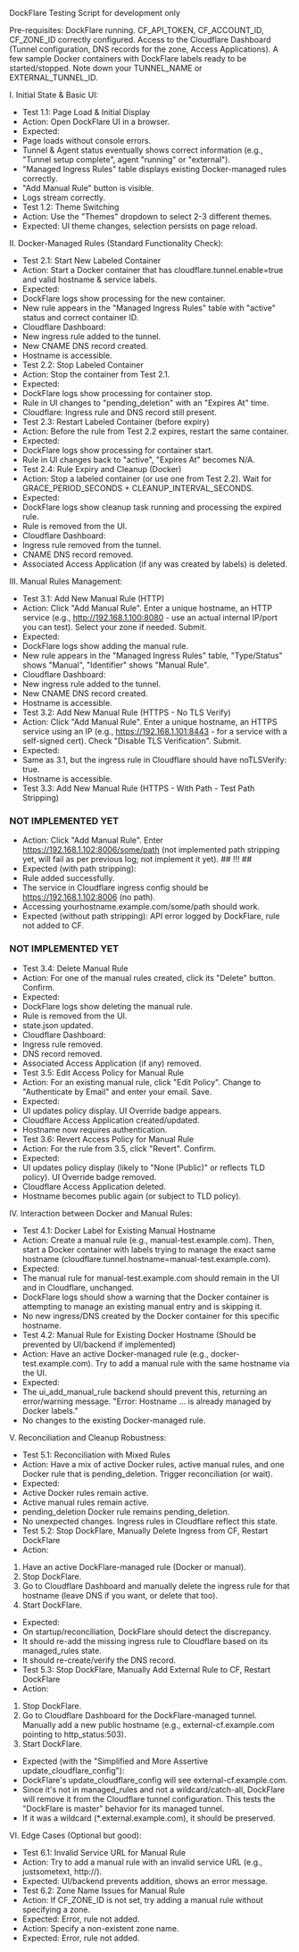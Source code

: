 DockFlare Testing Script for development only

Pre-requisites:
DockFlare running.
CF_API_TOKEN, CF_ACCOUNT_ID, CF_ZONE_ID correctly configured.
Access to the Cloudflare Dashboard (Tunnel configuration, DNS records for the zone, Access Applications).
A few sample Docker containers with DockFlare labels ready to be started/stopped.
Note down your TUNNEL_NAME or EXTERNAL_TUNNEL_ID.

I. Initial State & Basic UI:
* Test 1.1: Page Load & Initial Display
* Action: Open DockFlare UI in a browser.
* Expected:
* Page loads without console errors.
* Tunnel & Agent status eventually shows correct information (e.g., "Tunnel setup complete", agent "running" or "external").
* "Managed Ingress Rules" table displays existing Docker-managed rules correctly.
* "Add Manual Rule" button is visible.
* Logs stream correctly.
* Test 1.2: Theme Switching
* Action: Use the "Themes" dropdown to select 2-3 different themes.
* Expected: UI theme changes, selection persists on page reload.

II. Docker-Managed Rules (Standard Functionality Check):
* Test 2.1: Start New Labeled Container
* Action: Start a Docker container that has cloudflare.tunnel.enable=true and valid hostname & service labels.
* Expected:
* DockFlare logs show processing for the new container.
* New rule appears in the "Managed Ingress Rules" table with "active" status and correct container ID.
* Cloudflare Dashboard:
* New ingress rule added to the tunnel.
* New CNAME DNS record created.
* Hostname is accessible.
* Test 2.2: Stop Labeled Container
* Action: Stop the container from Test 2.1.
* Expected:
* DockFlare logs show processing for container stop.
* Rule in UI changes to "pending_deletion" with an "Expires At" time.
* Cloudflare: Ingress rule and DNS record still present.
* Test 2.3: Restart Labeled Container (before expiry)
* Action: Before the rule from Test 2.2 expires, restart the same container.
* Expected:
* DockFlare logs show processing for container start.
* Rule in UI changes back to "active", "Expires At" becomes N/A.
* Test 2.4: Rule Expiry and Cleanup (Docker)
* Action: Stop a labeled container (or use one from Test 2.2). Wait for GRACE_PERIOD_SECONDS + CLEANUP_INTERVAL_SECONDS.
* Expected:
* DockFlare logs show cleanup task running and processing the expired rule.
* Rule is removed from the UI.
* Cloudflare Dashboard:
* Ingress rule removed from the tunnel.
* CNAME DNS record removed.
* Associated Access Application (if any was created by labels) is deleted.

III. Manual Rules Management:
* Test 3.1: Add New Manual Rule (HTTP)
* Action: Click "Add Manual Rule". Enter a unique hostname, an HTTP service (e.g., http://192.168.1.100:8080 - use an actual internal IP/port you can test). Select your zone if needed. Submit.
* Expected:
* DockFlare logs show adding the manual rule.
* New rule appears in the "Managed Ingress Rules" table, "Type/Status" shows "Manual", "Identifier" shows "Manual Rule".
* Cloudflare Dashboard:
* New ingress rule added to the tunnel.
* New CNAME DNS record created.
* Hostname is accessible.
* Test 3.2: Add New Manual Rule (HTTPS - No TLS Verify)
* Action: Click "Add Manual Rule". Enter a unique hostname, an HTTPS service using an IP (e.g., https://192.168.1.101:8443 - for a service with a self-signed cert). Check "Disable TLS Verification". Submit.
* Expected:
* Same as 3.1, but the ingress rule in Cloudflare should have noTLSVerify: true.
* Hostname is accessible.
* Test 3.3: Add New Manual Rule (HTTPS - With Path - Test Path Stripping)
### NOT IMPLEMENTED YET
* Action: Click "Add Manual Rule". Enter https://192.168.1.102:8006/some/path (not implemented path stripping yet, will fail as per previous log; not implement it yet). ## !!! ##
* Expected (with path stripping):
* Rule added successfully.
* The service in Cloudflare ingress config should be https://192.168.1.102:8006 (no path).
* Accessing yourhostname.example.com/some/path should work.
* Expected (without path stripping): API error logged by DockFlare, rule not added to CF.
### NOT IMPLEMENTED YET
* Test 3.4: Delete Manual Rule
* Action: For one of the manual rules created, click its "Delete" button. Confirm.
* Expected:
* DockFlare logs show deleting the manual rule.
* Rule is removed from the UI.
* state.json updated.
* Cloudflare Dashboard:
* Ingress rule removed.
* DNS record removed.
* Associated Access Application (if any) removed.
* Test 3.5: Edit Access Policy for Manual Rule
* Action: For an existing manual rule, click "Edit Policy". Change to "Authenticate by Email" and enter your email. Save.
* Expected:
* UI updates policy display. UI Override badge appears.
* Cloudflare Access Application created/updated.
* Hostname now requires authentication.
* Test 3.6: Revert Access Policy for Manual Rule
* Action: For the rule from 3.5, click "Revert". Confirm.
* Expected:
* UI updates policy display (likely to "None (Public)" or reflects TLD policy). UI Override badge removed.
* Cloudflare Access Application deleted.
* Hostname becomes public again (or subject to TLD policy).

IV. Interaction between Docker and Manual Rules:
* Test 4.1: Docker Label for Existing Manual Hostname
* Action: Create a manual rule (e.g., manual-test.example.com). Then, start a Docker container with labels trying to manage the exact same hostname (cloudflare.tunnel.hostname=manual-test.example.com).
* Expected:
* The manual rule for manual-test.example.com should remain in the UI and in Cloudflare, unchanged.
* DockFlare logs should show a warning that the Docker container is attempting to manage an existing manual entry and is skipping it.
* No new ingress/DNS created by the Docker container for this specific hostname.
* Test 4.2: Manual Rule for Existing Docker Hostname (Should be prevented by UI/backend if implemented)
* Action: Have an active Docker-managed rule (e.g., docker-test.example.com). Try to add a manual rule with the same hostname via the UI.
* Expected:
* The ui_add_manual_rule backend should prevent this, returning an error/warning message. "Error: Hostname ... is already managed by Docker labels."
* No changes to the existing Docker-managed rule.

V. Reconciliation and Cleanup Robustness:
* Test 5.1: Reconciliation with Mixed Rules
* Action: Have a mix of active Docker rules, active manual rules, and one Docker rule that is pending_deletion. Trigger reconciliation (or wait).
* Expected:
* Active Docker rules remain active.
* Active manual rules remain active.
* pending_deletion Docker rule remains pending_deletion.
* No unexpected changes. Ingress rules in Cloudflare reflect this state.
* Test 5.2: Stop DockFlare, Manually Delete Ingress from CF, Restart DockFlare
* Action:
1. Have an active DockFlare-managed rule (Docker or manual).
2. Stop DockFlare.
3. Go to Cloudflare Dashboard and manually delete the ingress rule for that hostname (leave DNS if you want, or delete that too).
4. Start DockFlare.
* Expected:
* On startup/reconciliation, DockFlare should detect the discrepancy.
* It should re-add the missing ingress rule to Cloudflare based on its managed_rules state.
* It should re-create/verify the DNS record.
* Test 5.3: Stop DockFlare, Manually Add External Rule to CF, Restart DockFlare
* Action:
1. Stop DockFlare.
2. Go to Cloudflare Dashboard for the DockFlare-managed tunnel. Manually add a new public hostname (e.g., external-cf.example.com pointing to http_status:503).
3. Start DockFlare.
* Expected (with the "Simplified and More Assertive update_cloudflare_config"):
* DockFlare's update_cloudflare_config will see external-cf.example.com.
* Since it's not in managed_rules and not a wildcard/catch-all, DockFlare will remove it from the Cloudflare tunnel configuration. This tests the "DockFlare is master" behavior for its managed tunnel.
* If it was a wildcard (*.external.example.com), it should be preserved.

VI. Edge Cases (Optional but good):
* Test 6.1: Invalid Service URL for Manual Rule
* Action: Try to add a manual rule with an invalid service URL (e.g., justsometext, http://).
* Expected: UI/backend prevents addition, shows an error message.
* Test 6.2: Zone Name Issues for Manual Rule
* Action: If CF_ZONE_ID is not set, try adding a manual rule without specifying a zone.
* Expected: Error, rule not added.
* Action: Specify a non-existent zone name.
* Expected: Error, rule not added.
